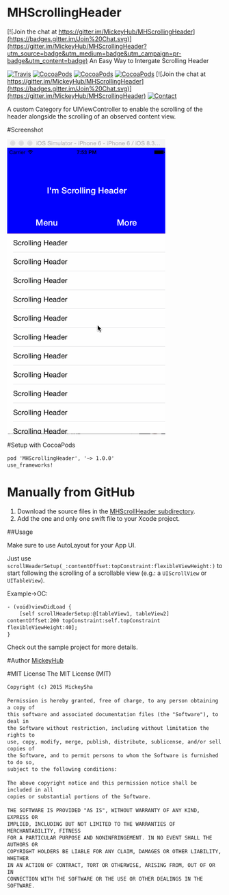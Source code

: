 # MHScrollingHeader

[![Join the chat at https://gitter.im/MickeyHub/MHScrollingHeader](https://badges.gitter.im/Join%20Chat.svg)](https://gitter.im/MickeyHub/MHScrollingHeader?utm_source=badge&utm_medium=badge&utm_campaign=pr-badge&utm_content=badge)
An Easy Way to Intergate Scrolling Header

[![Travis](https://img.shields.io/travis/MickeyHub/MHScrollingHeader.svg?maxAge=2592000)]()
[![CocoaPods](http://img.shields.io/cocoapods/v/MHScrollingHeader.svg?style=flat)](http://www.cocoapods.org/?q=mhscrollingheader)
[![CocoaPods](http://img.shields.io/cocoapods/l/MHScrollingHeader.svg?style=flat)](http://www.cocoapods.org/?q=mhscrollingheader)
[![CocoaPods](http://img.shields.io/cocoapods/p/MHScrollingHeader.svg?style=flat)](http://www.cocoapods.org/?q=mhscrollingheader)
[![Join the chat at https://gitter.im/MickeyHub/MHScrollingHeader](https://badges.gitter.im/Join%20Chat.svg)](https://gitter.im/MickeyHub/MHScrollingHeader)
[![Contact](https://img.shields.io/badge/contact-Mickey-green.svg)](http://weibo.com/u/2194071594)

A custom Category for UIViewController to enable the scrolling of the header alongside the
scrolling of an observed content view.

#Screenshot

![MHScrollingHeader](https://raw.githubusercontent.com/MickeyHub/MHScrollingHeader/master/MHScrollHeader/assets/Screenshot.gif)

#Setup with CocoaPods

```
pod 'MHScrollingHeader', '~> 1.0.0'
use_frameworks!
```
# Manually from GitHub
1. Download the source files in the [MHScrollHeader subdirectory](MHScrollHeader/MHScrollingHeader).
2. Add the one and only one swift file to your Xcode project.

##Usage

Make sure to use AutoLayout for your App UI.

Just use `scrollHeaderSetup(_:contentOffset:topConstraint:flexibleViewHeight:)` to start following the scrolling of a scrollable view (e.g.: a `UIScrollView` or `UITableView`).

Example->OC: 

```objc
- (void)viewDidLoad {
    [self scrollHeaderSetup:@[tableView1, tableView2] contentOffset:200 topConstraint:self.topConstraint flexibleViewHeight:40];
}
```

Check out the sample project for more details.

#Author
[MickeyHub](https://about.me/MickeySha)

#MIT License
    The MIT License (MIT)

    Copyright (c) 2015 MickeySha

    Permission is hereby granted, free of charge, to any person obtaining a copy of
    this software and associated documentation files (the "Software"), to deal in
    the Software without restriction, including without limitation the rights to
    use, copy, modify, merge, publish, distribute, sublicense, and/or sell copies of
    the Software, and to permit persons to whom the Software is furnished to do so,
    subject to the following conditions:

    The above copyright notice and this permission notice shall be included in all
    copies or substantial portions of the Software.

    THE SOFTWARE IS PROVIDED "AS IS", WITHOUT WARRANTY OF ANY KIND, EXPRESS OR
    IMPLIED, INCLUDING BUT NOT LIMITED TO THE WARRANTIES OF MERCHANTABILITY, FITNESS
    FOR A PARTICULAR PURPOSE AND NONINFRINGEMENT. IN NO EVENT SHALL THE AUTHORS OR
    COPYRIGHT HOLDERS BE LIABLE FOR ANY CLAIM, DAMAGES OR OTHER LIABILITY, WHETHER
    IN AN ACTION OF CONTRACT, TORT OR OTHERWISE, ARISING FROM, OUT OF OR IN
    CONNECTION WITH THE SOFTWARE OR THE USE OR OTHER DEALINGS IN THE SOFTWARE.

